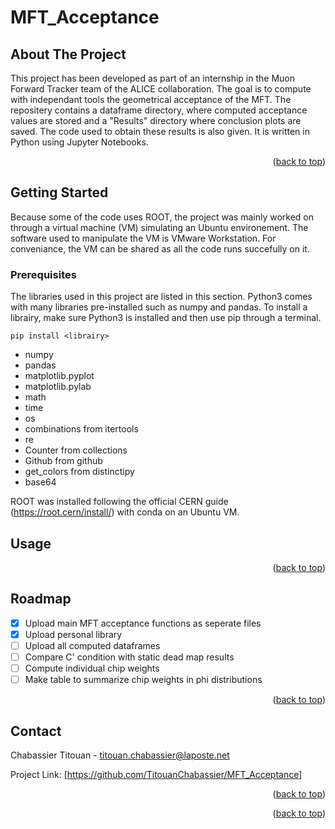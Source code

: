 # MFT_Acceptance

<a name="readme-top"></a>

## About The Project
This project has been developed as part of an internship in the Muon Forward Tracker team of the ALICE collaboration. The goal is to compute with independant tools the geometrical acceptance of the MFT. The repositery contains a dataframe directory, where computed acceptance values are stored and a "Results" directory where conclusion plots are saved. The code used to obtain these results is also given. It is written in Python using Jupyter Notebooks. 

<p align="right">(<a href="#readme-top">back to top</a>)</p>

<!-- GETTING STARTED -->
## Getting Started
Because some of the code uses ROOT, the project was mainly worked on through a virtual machine (VM) simulating an Ubuntu environement. The software used to manipulate the VM is VMware Workstation. For conveniance, the VM can be shared as all the code runs succefully on it.

### Prerequisites
The libraries used in this project are listed in this section. Python3 comes with many libraries pre-installed such as numpy and pandas. To install a librairy, make sure Python3 is installed and then use pip through a terminal.
```
pip install <librairy>
```
* numpy
* pandas
* matplotlib.pyplot
* matplotlib.pylab
* math
* time
* os
* combinations from itertools
* re
* Counter from collections
* Github from github
* get_colors from distinctipy
* base64

ROOT was installed following the official CERN guide (https://root.cern/install/) with conda on an Ubuntu VM.

<!-- USAGE EXAMPLES -->
## Usage


<p align="right">(<a href="#readme-top">back to top</a>)</p>

<!-- ROADMAP -->
## Roadmap

- [x] Upload main MFT acceptance functions as seperate files
- [x] Upload personal library
- [ ] Upload all computed dataframes
- [ ] Compare C' condition with static dead map results
- [ ] Compute individual chip weights
- [ ] Make table to summarize chip weights in phi distributions

<p align="right">(<a href="#readme-top">back to top</a>)</p>

<!-- CONTACT -->
## Contact

Chabassier Titouan - titouan.chabassier@laposte.net

Project Link: [https://github.com/TitouanChabassier/MFT_Acceptance]

<p align="right">(<a href="#readme-top">back to top</a>)</p>

<p align="right">(<a href="#readme-top">back to top</a>)</p>



<!-- MARKDOWN LINKS & IMAGES -->
<!-- https://www.markdownguide.org/basic-syntax/#reference-style-links -->
[contributors-shield]: https://img.shields.io/github/contributors/othneildrew/Best-README-Template.svg?style=for-the-badge
